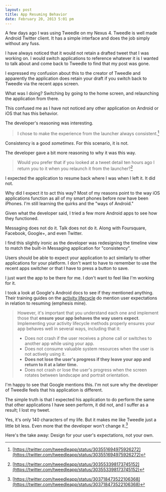 ```yaml
--- 
layout: post
title: App Resuming Behavior
date: February 20, 2013 5:01 pm
---
```

A few days ago I was using Tweedle on my Nexus 4. Tweedle is well made Android Twitter client. It has a simple interface and does the job simply without any fuss.

I have always noticed that it would not retain a drafted tweet that I was working on. I would switch applications to reference whatever it is I wanted to talk about and come back to Tweedle to find that my post was gone.

I expressed my confusion about this to the creator of Tweedle and apparently the application does retain your draft if you switch back to Tweedle via the recent apps screen.

What was I doing? Switching by going to the home screen, and relaunching the application from there.

This confused me as I have not noticed any other application on Android or iOS that has this behavior.

The developer's reasoning was interesting.

> I chose to make the experience from the launcher always consistent.[^1]

Consistency is a good *sometimes*. For this scenario, it is not. 

The developer gave a bit more reasoning to why it was this way.

> Would you prefer that if you looked at a tweet detail ten hours ago I return you to it when you relaunch it from the launcher?[^2]

I expected the application to resume back where I was when I left it. It did not.

Why did I expect it to act this way? Most of my reasons point to the way iOS applications function as all of my smart phones before now have been iPhones. I'm still learning the quirks and the "ways of Android."

Given what the developer said, I tried a few more Android apps to see how they functioned.

Messaging does not do it. Talk does not do it. Along with Foursquare, Facebook, Google+, and even Twitter.

I find this slightly ironic as the developer was redesigning the timeline view to match the built-in Messaging application for "consistency".

Users should be able to expect your application to act similarly to other applications for your platform. I don't want to have to remember to use the recent apps switcher or that I have to press a button to save.

I just want the app to be there for me. I don't want to feel like I'm working for it.

I took a look at Google's Android docs to see if they mentioned anything. Their training guides on the [activity lifecycle](http://developer.android.com/training/basics/activity-lifecycle/starting.html) do mention user expectations in relation to resuming (emphesis mine).

> However, it's important that you understand each one and implement those that **ensure your app behaves the way users expect**. Implementing your activity lifecycle methods properly ensures your app behaves well in several ways, including that it:
> 
>  - Does not crash if the user receives a phone call or switches to another app while using your app.
>  - Does not consume valuable system resources when the user is not actively using it.
>  - **Does not lose the user's progress if they leave your app and return to it at a later time.**
>  - Does not crash or lose the user's progress when the screen rotates between landscape and portrait orientation.

I'm happy to see that Google mentions this. I'm not sure why the developer of Tweedle feels that his application is different.

The simple truth is that I expected his application to do perform the same that other applications I have seen perform, it did not, and I suffer as a result; I lost my tweet.

Yes, it's only 140 characters of my life. But it makes me like Tweedle just a little bit less. Even more that the developer won't change it.[^3]

Here's the take away: Design for your user's expectations, not your own. 

[^1]: [https://twitter.com/tweedleapp/status/303551694975926272](https://twitter.com/tweedleapp/status/303551694975926272)

[^2]: [https://twitter.com/tweedleapp/status/303553398173745152](https://twitter.com/tweedleapp/status/303553398173745152)

[^3]: [https://twitter.com/tweedleapp/status/303718473522106368](https://twitter.com/tweedleapp/status/303718473522106368)